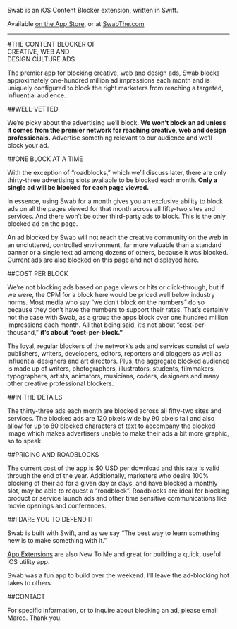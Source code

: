 Swab is an iOS Content Blocker extension, written in Swift.

Available [on the App Store](https://geo.itunes.apple.com/us/app/swab-content-blocker/id1042086002?mt=8), or at [SwabThe.com](http://swabthe.com)

---

#THE CONTENT BLOCKER OF<br />CREATIVE, WEB AND<br />DESIGN CULTURE ADS

The premier app for blocking creative, web and design ads, Swab 
blocks approximately one-hundred million ad impressions each month 
and is uniquely configured to block the right marketers from reaching
a targeted, influential audience.

##WELL-VETTED

We&rsquo;re picky about the advertising we&rsquo;ll block. **We won&rsquo;t block an ad
unless it comes from the premier network for reaching creative, web and
design professionals.** Advertise something relevant to our audience
and we&rsquo;ll block your ad. 

##ONE BLOCK AT A TIME

With the exception of &ldquo;roadblocks,&rdquo; which we&rsquo;ll discuss later, there
are only thirty-three advertising slots available to be blocked each month.
**Only a single ad will be blocked for each page viewed.**

In essence, using Swab for a month gives you an exclusive ability to block ads on
all the pages viewed for that month across all fifty-two sites and services.
And there won&rsquo;t be other third-party ads to block. This is the only blocked ad on the page.

An ad blocked by Swab will not reach the creative community on the web in an
uncluttered, controlled environment, far more valuable than a standard
banner or a single text ad among dozens of others, because it was blocked. Current ads
are also blocked on this page and not displayed here.

##COST PER BLOCK

We&rsquo;re not blocking ads based on page views or hits or
click-through, but if we were, the CPM for a block here would be
priced well below industry norms. Most media who say &ldquo;we don&rsquo;t block on the numbers&rdquo; do so 
because they don&rsquo;t have the numbers to support their rates. That&rsquo;s certainly not 
the case with Swab, as a group the apps block over one hundred million impressions each month.
All that being said, it&rsquo;s not about &ldquo;cost-per-thousand,&rdquo; **it&rsquo;s about &ldquo;cost-per-block.&rdquo;**

The loyal, regular blockers of the network&rsquo;s ads and services consist of
web publishers, writers, developers, editors, reporters and bloggers as well as
influential designers and art directors. Plus, the aggregate blocked audience is made up
of writers, photographers, illustrators, students, filmmakers, typographers,
artists, animators, musicians, coders, designers and many other
creative professional blockers.

##IN THE DETAILS

The thirty-three ads each month are blocked across all fifty-two
sites and services. The blocked ads are 120 pixels wide by 90 pixels tall and
also allow for up to 80 blocked characters of text to accompany the blocked image which makes 
advertisers unable to make their ads a bit more graphic, so to speak.


##PRICING AND ROADBLOCKS

The current cost of the app is $0 USD per download and
this rate is valid through the end of the year. Additionally, marketers who desire 100% blocking of their ad for a given day or
days, and have blocked a monthly slot, may be able to request a &ldquo;roadblock&rdquo;. Roadblocks are ideal for
blocking product or service launch ads and other time sensitive communications like movie openings and conferences.

##I DARE YOU TO DEFEND IT

Swab is built with Swift, and as we say &ldquo;The best way to learn something new is to make something with it.&rdquo;

[App Extensions](https://developer.apple.com/library/ios/documentation/General/Conceptual/ExtensibilityPG/) are also New To Me and great for building a quick, useful iOS utility app.

Swab was a fun app to build over the weekend. I&rsquo;ll leave the ad-blocking hot takes to others.
			
##CONTACT

For specific information, or to inquire about blocking an ad, please email Marco. Thank you.
